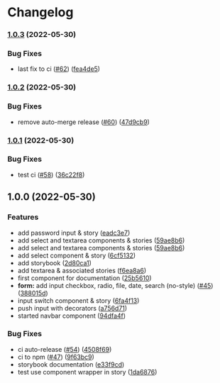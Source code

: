 # Changelog

### [1.0.3](https://github.com/SecretHouseGame/ngx-design-system/compare/v1.0.2...v1.0.3) (2022-05-30)


### Bug Fixes

* last fix to ci  ([#62](https://github.com/SecretHouseGame/ngx-design-system/issues/62)) ([fea4de5](https://github.com/SecretHouseGame/ngx-design-system/commit/fea4de5f0f24648128dadf7d62e13defe380008e))

### [1.0.2](https://github.com/SecretHouseGame/ngx-design-system/compare/v1.0.1...v1.0.2) (2022-05-30)


### Bug Fixes

* remove auto-merge release ([#60](https://github.com/SecretHouseGame/ngx-design-system/issues/60)) ([47d9cb9](https://github.com/SecretHouseGame/ngx-design-system/commit/47d9cb921043bb89692588758a0e6abe205e4163))

### [1.0.1](https://github.com/SecretHouseGame/ngx-design-system/compare/v1.0.0...v1.0.1) (2022-05-30)


### Bug Fixes

* test ci ([#58](https://github.com/SecretHouseGame/ngx-design-system/issues/58)) ([36c22f8](https://github.com/SecretHouseGame/ngx-design-system/commit/36c22f8e66cc1fc2f1330174c0d834bd3caabe97))

## 1.0.0 (2022-05-30)


### Features

* add password input & story ([eadc3e7](https://github.com/SecretHouseGame/ngx-design-system/commit/eadc3e7b5f7c9daf471225066c6ec31ef7d10d84))
* add select and textarea components & stories ([59ae8b6](https://github.com/SecretHouseGame/ngx-design-system/commit/59ae8b670e5256f0b093b4401845b4ad791ae4e3))
* add select and textarea components & stories  ([59ae8b6](https://github.com/SecretHouseGame/ngx-design-system/commit/59ae8b670e5256f0b093b4401845b4ad791ae4e3))
* add select component & story ([6cf5132](https://github.com/SecretHouseGame/ngx-design-system/commit/6cf5132c7e2ce27ced20ce296e9d02b884fe18f9))
* add storybook ([2d80ca1](https://github.com/SecretHouseGame/ngx-design-system/commit/2d80ca1846d41d5ab60006d264ee548425c4d8f2))
* add textarea & associated stories ([f6ea8a6](https://github.com/SecretHouseGame/ngx-design-system/commit/f6ea8a6480c8ba0d7dc541fe26e38e491fd820a8))
* first component for documentation ([25b5610](https://github.com/SecretHouseGame/ngx-design-system/commit/25b561096aabf60211cf43d082088176c4e66b86))
* **form:** add input checkbox, radio, file, date, search (no-style) ([#45](https://github.com/SecretHouseGame/ngx-design-system/issues/45)) ([388015d](https://github.com/SecretHouseGame/ngx-design-system/commit/388015dd9572a3f1dfa15208d2fba8cec49c5855))
* input switch component & story ([6fa4f13](https://github.com/SecretHouseGame/ngx-design-system/commit/6fa4f1387e7e2b11bd7b848e629857a4615a56bc))
* push input with decorators ([a756d71](https://github.com/SecretHouseGame/ngx-design-system/commit/a756d715b39070577f9338572fdd28c555095759))
* started navbar component ([94dfa4f](https://github.com/SecretHouseGame/ngx-design-system/commit/94dfa4f209aecd0f769485c9c4e67ecd492057d4))


### Bug Fixes

* ci auto-release ([#54](https://github.com/SecretHouseGame/ngx-design-system/issues/54)) ([4508f69](https://github.com/SecretHouseGame/ngx-design-system/commit/4508f696a9c165475f7085ac8584faeb5acc2b05))
* ci to npm ([#47](https://github.com/SecretHouseGame/ngx-design-system/issues/47)) ([9f63bc9](https://github.com/SecretHouseGame/ngx-design-system/commit/9f63bc991b1f3f3cf52f9b63ed721bc230ac5d33))
* storybook documentation ([e33f9cd](https://github.com/SecretHouseGame/ngx-design-system/commit/e33f9cd04b0c0b3ab8ceba01a6d0e354d61fcea7))
* test use component wrapper in story ([1da6876](https://github.com/SecretHouseGame/ngx-design-system/commit/1da6876022a825b397474b5fdd2528c4346c28b2))
